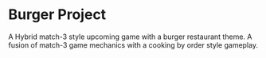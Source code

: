 # Burger Project

A Hybrid match-3 style upcoming game with a burger restaurant theme. A fusion of match-3 game mechanics with a cooking by order style gameplay.
